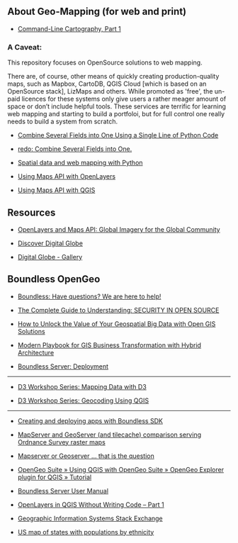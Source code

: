 ## About Geo-Mapping (for web and print)

* [Command-Line Cartography, Part 1](https://medium.com/@mbostock/command-line-cartography-part-1-897aa8f8ca2c)

### A Caveat:

This repository focuses on OpenSource solutions to web mapping.

There are, of course, other means of quickly creating production-quality maps, such as Mapbox, CartoDB, QGIS Cloud [which is based on an OpenSource stack], LizMaps and others.  While promoted as 'free', the un-paid licences for these systems only give users a rather meager amount of space or don’t include helpful tools. These services are terrific for learning web mapping and starting to build a portfoloi, but for full control one really needs to build a system from scratch.



* [Combine Several Fields into One Using a Single Line of Python Code](http://www.esri.com/news/arcwatch/0211/tip.html)
* [redo: Combine Several Fields into One.](https://gist.github.com/tmcw/5078699)

* [Spatial data and web mapping with Python](https://www.youtube.com/watch?v=qmgh14LUOjQ&feature=youtu.be)


* [Using Maps API with OpenLayers](https://mapsapidocs.digitalglobe.com/docs/maps-api-openlayers)
* [Using Maps API with QGIS](https://platform.digitalglobe.com/using-maps-api-with-qgis/)


## Resources




* [OpenLayers and Maps API: Global Imagery for the Global Community](https://platform.digitalglobe.com/openlayers-and-maps-api-global-imagery-for-the-global-community/)

* [Discover Digital Globe](https://discover.digitalglobe.com/)
* [Digital Globe - Gallery](https://www.digitalglobe.com/gallery)

## Boundless OpenGeo

* [Boundless: Have questions? We are here to help!](http://info.boundlessgeo.com/speak-with-sales-request.html?mkt_tok=eyJpIjoiTjJNeU5EUTBPVE5tTkRrMCIsInQiOiJRUVVmME5pNTRoWHdNTkpqeGpmbzcyOFZWSm43ekNPeW5IbW45d2VnQTdCREpVcTdSTFRuQ3I1NVFweTZGdm5mUXZ4c2hjWDEyQ3U0UEltdkRPM2pWVHNPK08zazhYaCtmQUxkcUZZaHBkMlhjK0xxRXh4TStkU2tWRzlMSytlaCJ9)

* [The Complete Guide to Understanding: SECURITY IN OPEN SOURCE](http://info.boundlessgeo.com/rs/242-IZP-883/images/WP003-Security-Open-Source-Software.pdf)
* [How to Unlock the Value of Your Geospatial
Big Data with Open GIS Solutions](http://info.boundlessgeo.com/rs/242-IZP-883/images/WP002-Unlock-Value-Geospatial-Big-Data.pdf)

* [Modern Playbook for GIS Business Transformation with Hybrid Architecture](http://info.boundlessgeo.com/rs/242-IZP-883/images/WP001-Boundless-Modern-Playbook-GIS-Hybrid-Architecture.pdf)


* [Boundless Server: Deployment](http://suite.opengeo.org/docs/latest/sysadmin/deploy/index.html)

---

* [D3 Workshop Series: Mapping Data with D3](http://duspviz.mit.edu/d3-workshop/mapping-data-with-d3/)

* [D3 Workshop Series: Geocoding Using QGIS](http://duspviz.mit.edu/tutorials/geocoding/)



---

* [Creating and deploying apps with Boundless SDK](http://suite.opengeo.org/ee/docs/4.5/webapps/sdk.html)

* [MapServer and GeoServer (and tilecache) comparison serving Ordnance Survey raster maps](https://www.esdm.co.uk/mapserver-and-geoserver-and-tilecache-comparison-serving-ordnance-survey-raster-maps)

* [Mapserver or Geoserver … that is the question](http://www.xyht.com/spatial-itgis/web-mapping-for-dummies-my-personal-experience/)

* [OpenGeo Suite  » Using QGIS with OpenGeo Suite » OpenGeo Explorer plugin for QGIS » Tutorial](https://connect.boundlessgeo.com/docs/suite/4.7/qgis/explorer/tutorial/index.html)

* [Boundless Server User Manual](https://suite.boundlessgeo.com/docs/latest/)

* [OpenLayers in QGIS Without Writing Code – Part 1](https://boundlessgeo.com/2015/06/building-openlayers-3-web-app-without-writing-code/)

* [Geographic Information Systems Stack Exchange](https://gis.stackexchange.com/questions/175462/seeking-tutorial-for-boundless-web-app-builder)

* [US map of states with populations by ethnicity](https://bl.ocks.org/SuYoungHong/f4a4d387ead290850e58bf92a6c4dbb6)
